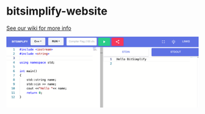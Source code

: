 # bitsimplify-website

[See our wiki for more info](bitsimplify.com/wiki)

![Screenshot of Coding in C++](https://github.com/bitsimplify-com/bitsimplify-bugtracker/blob/master/ScreenShot.png)
